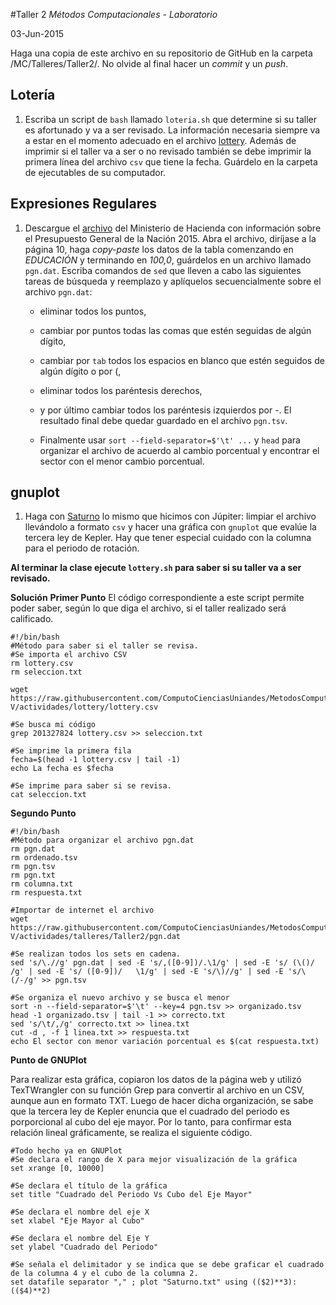#Taller 2
*Métodos Computacionales - Laboratorio*

03-Jun-2015

Haga una copia de este archivo en su repositorio de GitHub en la carpeta /MC/Talleres/Taller2/. No olvide al final hacer un *commit* y un *push*.

## Lotería

1. Escriba  un script de `bash` llamado `loteria.sh` que determine si su taller es afortunado y va a ser revisado. La información necesaria siempre va a estar en el momento adecuado en el archivo [lottery](https://raw.githubusercontent.com/ComputoCienciasUniandes/MetodosComputacionalesLaboratorio/master/2015-V/actividades/lottery/lottery.csv). Además de imprimir si el taller va a ser o no revisado también se debe imprimir la primera línea del archivo `csv` que tiene la fecha. Guárdelo en la carpeta de ejecutables de su computador.

## Expresiones Regulares

1. Descargue el [archivo](http://www.minhacienda.gov.co/portal/page/portal/HomeMinhacienda/presupuestogeneraldelanacion/ProyectoPGN/2015/Presentacion%20Proyecto%202015.pdf) del Ministerio de Hacienda con información sobre el Presupuesto General de la Nación 2015. Abra el archivo, diríjase a la página 10, haga *copy-paste* los datos de la tabla comenzando en *EDUCACIÓN* y terminando en *100,0*, guárdelos en un archivo llamado `pgn.dat`. Escriba comandos de `sed` que lleven a cabo las siguientes tareas de búsqueda y reemplazo y aplíquelos secuencialmente sobre el archivo `pgn.dat`: 

	* eliminar todos los puntos,

	* cambiar por puntos todas las comas que estén seguidas de algún dígito,

	* cambiar por `tab` todos los espacios en blanco que estén seguidos de algún dígito o por (,

	* eliminar todos los paréntesis derechos,

	* y por último cambiar todos los paréntesis izquierdos por -. El resultado final debe quedar guardado en el archivo `pgn.tsv`.

	* Finalmente usar `sort --field-separator=$'\t' ...`  y `head` para organizar el archivo de acuerdo al cambio porcentual y encontrar el sector con el menor cambio porcentual.

## gnuplot

1. Haga con [Saturno](http://nssdc.gsfc.nasa.gov/planetary/factsheet/saturniansatfact.html) lo mismo que hicimos con Júpiter: limpiar el archivo llevándolo a formato `csv` y hacer una gráfica con `gnuplot` que evalúe la tercera ley de Kepler. Hay que tener especial cuidado con la columna para el periodo de rotación.

**Al terminar la clase ejecute `lottery.sh` para saber si su taller va a ser revisado.**

**Solución**
**Primer Punto**
El código correspondiente a este script permite poder saber, según lo que diga el archivo, si el taller realizado será calificado.
```
#!/bin/bash
#Método para saber si el taller se revisa.
#Se importa el archivo CSV
rm lottery.csv
rm seleccion.txt

wget https://raw.githubusercontent.com/ComputoCienciasUniandes/MetodosComputacionalesLaboratorio/master/2015-V/actividades/lottery/lottery.csv

#Se busca mi código
grep 201327824 lottery.csv >> seleccion.txt

#Se imprime la primera fila
fecha=$(head -1 lottery.csv | tail -1)
echo La fecha es $fecha

#Se imprime para saber si se revisa.
cat seleccion.txt
```
**Segundo Punto**
```
#!/bin/bash
#Método para organizar el archivo pgn.dat
rm pgn.dat
rm ordenado.tsv
rm pgn.tsv
rm pgn.txt
rm columna.txt
rm respuesta.txt

#Importar de internet el archivo 
wget https://raw.githubusercontent.com/ComputoCienciasUniandes/MetodosComputacionalesLaboratorio/master/2015-V/actividades/talleres/Taller2/pgn.dat

#Se realizan todos los sets en cadena.
sed 's/\.//g' pgn.dat | sed -E 's/,([0-9])/.\1/g' | sed -E 's/ (\()/     /g' | sed -E 's/ ([0-9])/   \1/g' | sed -E 's/\)//g' | sed -E 's/\(/-/g' >> pgn.tsv

#Se organiza el nuevo archivo y se busca el menor
sort -n --field-separator=$'\t' --key=4 pgn.tsv >> organizado.tsv
head -1 organizado.tsv | tail -1 >> correcto.txt
sed 's/\t/,/g' correcto.txt >> linea.txt
cut -d , -f 1 linea.txt >> respuesta.txt
echo El sector con menor variación porcentual es $(cat respuesta.txt)
```
**Punto de GNUPlot**

Para realizar esta gráfica, copiaron los datos de la página web y utilizó TexTWrangler con su función Grep para convertir al archivo en un CSV, aunque aun en formato TXT. Luego de hacer dicha organización, se sabe que la tercera ley de Kepler enuncia que el cuadrado del periodo es porporcional al cubo del eje mayor. Por lo tanto, para confirmar esta relación lineal gráficamente, se realiza el siguiente código.
```
#Todo hecho ya en GNUPlot
#Se declara el rango de X para mejor visualización de la gráfica
set xrange [0, 10000]

#Se declara el título de la gráfica
set title "Cuadrado del Periodo Vs Cubo del Eje Mayor"

#Se declara el nombre del eje X
set xlabel "Eje Mayor al Cubo"

#Se declara el nombre del Eje Y
set ylabel "Cuadrado del Periodo"

#Se señala el delimitador y se indica que se debe graficar el cuadrado de la columna 4 y el cubo de la columna 2.
set datafile separator "," ; plot "Saturno.txt" using (($2)**3):(($4)**2)
```
